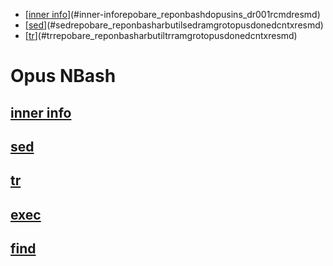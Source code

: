 <!-- TOC tocDepth:2..3 chapterDepth:2..6 -->

- [[inner info](/REPOBARE/_repo/NBash/.d/.opus/.ins_dr/001.rcm.d/res.md)](#inner-inforepobare_reponbashdopusins_dr001rcmdresmd)
- [[sed](/REPOBARE/_repo/NBash/.arb/util/sed.ram/.grot/opus.d/one.d/cntx.res.md)](#sedrepobare_reponbasharbutilsedramgrotopusdonedcntxresmd)
- [[tr](/REPOBARE/_repo/NBash/.arb/util/tr.ram/.grot/opus.d/one.d/cntx.res.md)](#trrepobare_reponbasharbutiltrramgrotopusdonedcntxresmd)

<!-- /TOC -->

# Opus NBash

## [inner info](/REPOBARE/_repo/NBash/.d/.opus/.ins_dr/001.rcm.d/res.md)

## [sed](/REPOBARE/_repo/NBash/.arb/util/sed.ram/.grot/opus.d/one.d/cntx.res.md)
## [tr](/REPOBARE/_repo/NBash/.arb/util/tr.ram/.grot/opus.d/one.d/cntx.res.md)
## [exec](/REPOBARE/_repo/NBash/.arb/util/exec.ram/.grot/opus.d/one.d/cntx.res.md)
## [find](/REPOBARE/_repo/NBash/.arb/util/find.ram/.grot/opus.d/one.d/cntx.res.md)

